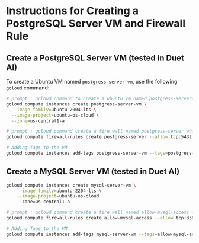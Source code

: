 # Instructions for Creating a PostgreSQL Server VM and Firewall Rule

## Create a PostgreSQL Server VM (tested in Duet AI)

To create a Ubuntu VM named `postgress-server-vm`, use the following `gcloud` command:


```bash
# prompt : gcloud command to create a ubuntu vm named postgress-server-vm
gcloud compute instances create postgress-server-vm \
  --image-family=ubuntu-2004-lts \
  --image-project=ubuntu-os-cloud \
  --zone=us-central1-a

# prompt : gcloud command create a fire wall named postgress-server which allos port 5432
gcloud compute firewall-rules create postgress-server --allow tcp:5432

# Adding Tags to the VM
gcloud compute instances add-tags postgress-server-vm --tags=postgress-server

```

## Create a MySQL Server VM (tested in Duet AI)

```bash
gcloud compute instances create mysql-server-vm \
    --image-family=ubuntu-2204-lts \
    --image-project=ubuntu-os-cloud
    --zone=us-central1-a

# prompt : gcloud command create a fire wall named allow-mysql-access which allows port 3306
gcloud compute firewall-rules create allow-mysql-access --allow tcp:3306

# Adding Tags to the VM
gcloud compute instances add-tags mysql-server-vm --tags=allow-mysql-access
```
